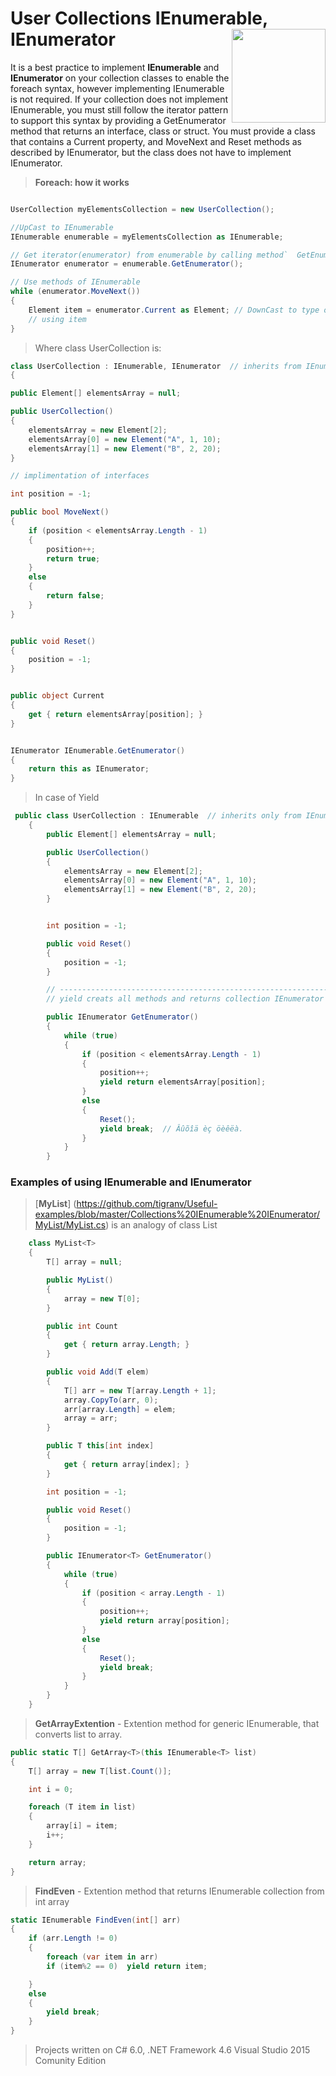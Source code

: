 # User Collections IEnumerable, IEnumerator  <img src="https://cloud.githubusercontent.com/assets/24522089/21962098/41a510c8-db36-11e6-95ef-eb392a0a1919.png" align="right" width="150px" height="150px" /> 

It is a best practice to implement **IEnumerable** and **IEnumerator** on your collection classes to enable the foreach syntax, however implementing IEnumerable is not required. If your collection does not implement IEnumerable, you must still follow the iterator pattern to support this syntax by providing a GetEnumerator method that returns an interface, class or struct. You must provide a class that contains a Current property, and MoveNext and Reset methods as described by IEnumerator, but the class does not have to implement IEnumerator.

> **Foreach: how it works**


```c#

UserCollection myElementsCollection = new UserCollection(); 

//UpCast to IEnumerable
IEnumerable enumerable = myElementsCollection as IEnumerable;

// Get iterator(enumerator) from enumerable by calling method`  GetEnumerator().            
IEnumerator enumerator = enumerable.GetEnumerator();

// Use methods of IEnumerable
while (enumerator.MoveNext())
{
    Element item = enumerator.Current as Element; // DownCast to type of enement
    // using item
}

```

> Where  class UserCollection is:


```c#
class UserCollection : IEnumerable, IEnumerator  // inherits from IEnumerable  and IEnumerator
{

public Element[] elementsArray = null;

public UserCollection()
{
    elementsArray = new Element[2];
    elementsArray[0] = new Element("A", 1, 10);
    elementsArray[1] = new Element("B", 2, 20);
}

// implimentation of interfaces

int position = -1;

public bool MoveNext()
{
    if (position < elementsArray.Length - 1)
    {
        position++;
        return true;
    }
    else
    {
        return false;
    }
}


public void Reset()
{
    position = -1;
}


public object Current
{
    get { return elementsArray[position]; }
}


IEnumerator IEnumerable.GetEnumerator()
{
    return this as IEnumerator;
}
```


> In case of Yield

```c#
 public class UserCollection : IEnumerable  // inherits only from IEnumerable 
    {
        public Element[] elementsArray = null;

        public UserCollection()
        {
            elementsArray = new Element[2];
            elementsArray[0] = new Element("A", 1, 10);
            elementsArray[1] = new Element("B", 2, 20);
        }


        int position = -1;

        public void Reset()
        {
            position = -1;
        }

        // -------------------------------------------------------------------------------------------------------------------------
        // yield creats all methods and returns collection IEnumerator

        public IEnumerator GetEnumerator()
        {
            while (true)
            {
                if (position < elementsArray.Length - 1)
                {
                    position++;
                    yield return elementsArray[position];
                }
                else
                {
                    Reset();
                    yield break;  // Âûõîä èç öèêëà.       
                }
            }
        }
```


### Examples of using IEnumerable  and IEnumerator

> [**MyList**] (https://github.com/tigranv/Useful-examples/blob/master/Collections%20IEnumerable%20IEnumerator/MyList/MyList.cs) is an analogy of class List<T> 

```c#
    class MyList<T>
    {
        T[] array = null;

        public MyList()
        {
            array = new T[0];
        }

        public int Count
        {
            get { return array.Length; }
        }

        public void Add(T elem)
        {
            T[] arr = new T[array.Length + 1];
            array.CopyTo(arr, 0);
            arr[array.Length] = elem;
            array = arr;
        }

        public T this[int index]
        {
            get { return array[index]; }
        }

        int position = -1;

        public void Reset()
        {
            position = -1;
        }

        public IEnumerator<T> GetEnumerator()
        {
            while (true)
            {
                if (position < array.Length - 1)
                {
                    position++;
                    yield return array[position];
                }
                else
                {
                    Reset();
                    yield break;
                }
            }
        }
    }
```

> **GetArrayExtention** - Extention method for generic IEnumerable, that converts list to array.


```c#
public static T[] GetArray<T>(this IEnumerable<T> list)
{
    T[] array = new T[list.Count()];

    int i = 0;

    foreach (T item in list)
    {
        array[i] = item;
        i++;
    }

    return array;
}
```

> **FindEven** - Extention method that returns IEnumerable collection from int array

```c#
static IEnumerable FindEven(int[] arr)
{
    if (arr.Length != 0)
    {
        foreach (var item in arr)
        if (item%2 == 0)  yield return item;

    }
    else
    {
        yield break;
    }
}
```
 
 
 
 
 
> Projects written on C# 6.0, .NET Framework 4.6 Visual Studio 2015 Comunity Edition
